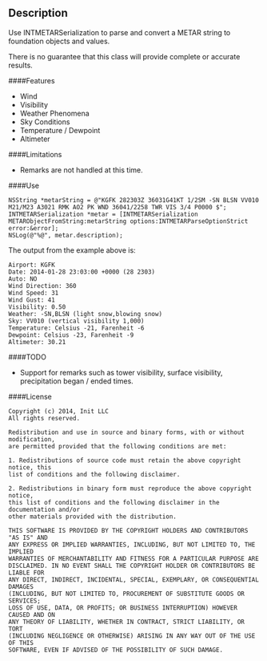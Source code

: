 ## Description

Use INTMETARSerialization to parse and convert a METAR string to foundation objects and values.

There is no guarantee that this class will provide complete or accurate results.

####Features
* Wind
* Visibility
* Weather Phenomena
* Sky Conditions
* Temperature / Dewpoint
* Altimeter

####Limitations
* Remarks are not handled at this time.

####Use

```
NSString *metarString = @"KGFK 282303Z 36031G41KT 1/2SM -SN BLSN VV010 M21/M23 A3021 RMK AO2 PK WND 36041/2258 TWR VIS 3/4 P0000 $";
INTMETARSerialization *metar = [INTMETARSerialization METARObjectFromString:metarString options:INTMETARParseOptionStrict error:&error];
NSLog(@"%@", metar.description);
```

The output from the example above is:

```
Airport: KGFK
Date: 2014-01-28 23:03:00 +0000 (28 2303)
Auto: NO
Wind Direction: 360
Wind Speed: 31
Wind Gust: 41
Visibility: 0.50
Weather: -SN,BLSN (light snow,blowing snow)
Sky: VV010 (vertical visibility 1,000)
Temperature: Celsius -21, Farenheit -6
Dewpoint: Celsius -23, Farenheit -9
Altimeter: 30.21

```

####TODO
* Support for remarks such as tower visibility, surface visibility, precipitation began / ended times.

####License
```
Copyright (c) 2014, Init LLC
All rights reserved.

Redistribution and use in source and binary forms, with or without modification,
are permitted provided that the following conditions are met:

1. Redistributions of source code must retain the above copyright notice, this
list of conditions and the following disclaimer.

2. Redistributions in binary form must reproduce the above copyright notice,
this list of conditions and the following disclaimer in the documentation and/or
other materials provided with the distribution.

THIS SOFTWARE IS PROVIDED BY THE COPYRIGHT HOLDERS AND CONTRIBUTORS "AS IS" AND
ANY EXPRESS OR IMPLIED WARRANTIES, INCLUDING, BUT NOT LIMITED TO, THE IMPLIED
WARRANTIES OF MERCHANTABILITY AND FITNESS FOR A PARTICULAR PURPOSE ARE
DISCLAIMED. IN NO EVENT SHALL THE COPYRIGHT HOLDER OR CONTRIBUTORS BE LIABLE FOR
ANY DIRECT, INDIRECT, INCIDENTAL, SPECIAL, EXEMPLARY, OR CONSEQUENTIAL DAMAGES
(INCLUDING, BUT NOT LIMITED TO, PROCUREMENT OF SUBSTITUTE GOODS OR SERVICES;
LOSS OF USE, DATA, OR PROFITS; OR BUSINESS INTERRUPTION) HOWEVER CAUSED AND ON
ANY THEORY OF LIABILITY, WHETHER IN CONTRACT, STRICT LIABILITY, OR TORT
(INCLUDING NEGLIGENCE OR OTHERWISE) ARISING IN ANY WAY OUT OF THE USE OF THIS
SOFTWARE, EVEN IF ADVISED OF THE POSSIBILITY OF SUCH DAMAGE.
```
